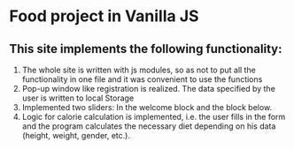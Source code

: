 # Food project in Vanilla JS

## This site implements the following functionality:
1) The whole site is written with js modules, so as not to put all the functionality in one file and it was convenient to use the functions
2) Pop-up window like registration is realized. The data specified by the user is written to local Storage
3) Implemented two sliders: In the welcome block and the block below.
4) Logic for calorie calculation is implemented, i.e. the user fills in the form and the program calculates the necessary diet depending on his data (height, weight, gender, etc.).
